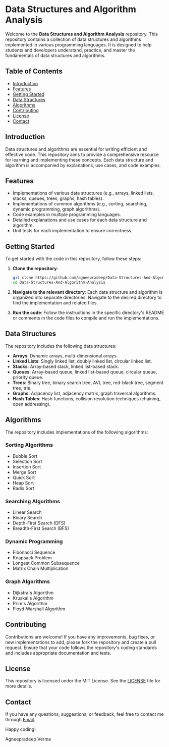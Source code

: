 # Data Structures and Algorithm Analysis

Welcome to the **Data Structures and Algorithm Analysis** repository. This repository contains a collection of data structures and algorithms implemented in various programming languages. It is designed to help students and developers understand, practice, and master the fundamentals of data structures and algorithms.

## Table of Contents

- [Introduction](#introduction)
- [Features](#features)
- [Getting Started](#getting-started)
- [Data Structures](#data-structures)
- [Algorithms](#algorithms)
- [Contributing](#contributing)
- [License](#license)
- [Contact](#contact)

## Introduction

Data structures and algorithms are essential for writing efficient and effective code. This repository aims to provide a comprehensive resource for learning and implementing these concepts. Each data structure and algorithm is accompanied by explanations, use cases, and code examples.

## Features

- Implementations of various data structures (e.g., arrays, linked lists, stacks, queues, trees, graphs, hash tables).
- Implementations of common algorithms (e.g., sorting, searching, dynamic programming, graph algorithms).
- Code examples in multiple programming languages.
- Detailed explanations and use cases for each data structure and algorithm.
- Unit tests for each implementation to ensure correctness.

## Getting Started

To get started with the code in this repository, follow these steps:

1. **Clone the repository**:
    ```sh
    git clone https://github.com/agneepradeep/Data-Structures-And-Algorithm-Analysis.git
    cd Data-Structures-And-Algorithm-Analysis
    ```

2. **Navigate to the relevant directory**:
    Each data structure and algorithm is organized into separate directories. Navigate to the desired directory to find the implementation and related files.

3. **Run the code**:
    Follow the instructions in the specific directory's README or comments in the code files to compile and run the implementations.

## Data Structures

The repository includes the following data structures:

- **Arrays**: Dynamic arrays, multi-dimensional arrays.
- **Linked Lists**: Singly linked list, doubly linked list, circular linked list.
- **Stacks**: Array-based stack, linked list-based stack.
- **Queues**: Array-based queue, linked list-based queue, circular queue, priority queue.
- **Trees**: Binary tree, binary search tree, AVL tree, red-black tree, segment tree, trie.
- **Graphs**: Adjacency list, adjacency matrix, graph traversal algorithms.
- **Hash Tables**: Hash functions, collision resolution techniques (chaining, open addressing).

## Algorithms

The repository includes implementations of the following algorithms:

### Sorting Algorithms

- Bubble Sort
- Selection Sort
- Insertion Sort
- Merge Sort
- Quick Sort
- Heap Sort
- Radix Sort

### Searching Algorithms

- Linear Search
- Binary Search
- Depth-First Search (DFS)
- Breadth-First Search (BFS)

### Dynamic Programming

- Fibonacci Sequence
- Knapsack Problem
- Longest Common Subsequence
- Matrix Chain Multiplication

### Graph Algorithms

- Dijkstra's Algorithm
- Kruskal's Algorithm
- Prim's Algorithm
- Floyd-Warshall Algorithm

## Contributing

Contributions are welcome! If you have any improvements, bug fixes, or new implementations to add, please fork the repository and create a pull request. Ensure that your code follows the repository's coding standards and includes appropriate documentation and tests.

## License

This repository is licensed under the MIT License. See the [LICENSE](LICENSE) file for more details.

## Contact

If you have any questions, suggestions, or feedback, feel free to contact me through [Email](agnipradeep19@gmail.com).

Happy coding!

Agneepradeep Verma
